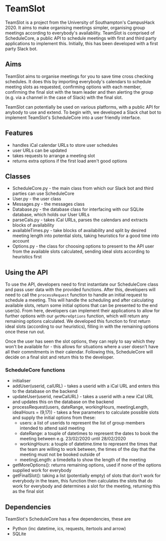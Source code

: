# TeamSlot

TeamSlot is a project from the University of Southampton's CampusHack 2020. It aims to make organising meetings simpler, organising group meetings according to everybody's availability. TeamSlot is comprised of ScheduleCore, a public API to schedule meetings with first and third party applications to implement this. Initially, this has been developed with a first party Slack bot.

## Aims

TeamSlot aims to organise meetings for you to save time cross checking schedules. It does this by importing everybody's calendars to schedule meeting slots as requested, confirming options with each member, confirming the final slot with the team leader and then alerting the group (e.g. via a channel in the case of Slack) with the final slot.

TeamSlot can potentially be used on various platforms, with a public API for anybody to use and extend. To begin with, we developed a Slack chat bot to implement TeamSlot's ScheduleCore into a user friendly interface.

## Features

- handles iCal calendar URLs to store user schedules
- user URLs can be updated
- takes requests to arrange a meeting slot
- returns extra options if the first load aren't good options

## Classes

- ScheduleCore.py - the main class from which our Slack bot and third parties can use ScheduleCore
- User.py - the user class
- Messages.py - the messages class
- Database.py - the database class for interfacing with our SQLite database, which holds our User URLs
- parseCals.py - takes iCal URLs, parses the calendars and extracts blocks of availability
- availableTimes.py - take blocks of availability and split by desired meeting length into potential slots, taking heuristics for a good time into account
- Options.py - the class for choosing options to present to the API user from the available slots calculated, sending ideal slots according to heuristics first

## Using the API

To use the API, developers need to first instantiate our ScheduleCore class and pass user data with the provided functions. After this, developers will need to call the `processRequest` function to handle an initial request to schedule a meeting. This will handle the scheduling and after calculating available slots, return some initial options that can be presented to the end user(s). From here, developers can implement their applications to allow for further options with our `getMoreOptions` function, which will return any remaining options calculated. We developed this function to first return ideal slots (according to our heuristics), filling in with the remaining options once these run out.

Once the user has seen the slot options, they can reply to say which they won't be available for - this allows for situations where a user doesn't have all their commitments in their calendar. Following this, ScheduleCore will decide on a final slot and return this to the developer.

### ScheduleCore functions

- initialiser
- addUser(userid, calURL) - takes a userid with a iCal URL and enters this to the database on the backend
- updateUser(userid, newCalURL) - takes a userid with a new iCal URL and updates this on the database on the backend
- processRequest(users, dateRange, workingHours, meetingLength, idealHours = (9,17)) - takes a few parameters to calculate possible slots and supply the initial options from these:
  - users: a list of userids to represent the list of group members intended to attend said meeting
  - dateRange: a touple of datetimes to represent the dates to book the meeting between e.g. 23/02/2020 until 28/02/2020
  - workingHours: a touple of datetime.time to represent the times that the team are willing to work between, the times of the day that the meeting must not be booked outside of
  - meetingLength: a timedelta to show the length of the meeting
- getMoreOptions(): returns remaining options, used if none of the options supplied work for everybody
- getFinalSlot(): taking a list (potentially empty) of slots that don't work for everybody in the team, this function then calculates the slots that do work for everybody and determines a slot for the meeting, returning this as the final slot

## Dependencies

TeamSlot's ScheduleCore has a few dependencies, these are
- Python (inc datetime, ics, requests, itertools and arrow)
- SQLite
